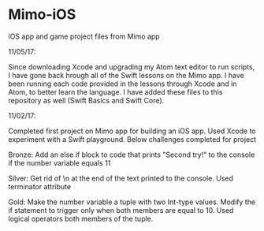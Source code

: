 # Mimo-iOS
iOS app and game project files from Mimo app

11/05/17:

Since downloading Xcode and upgrading my Atom text editor to run scripts, I have gone back hrough all of the Swift lessons on the Mimo app. I have been running each code provided in the lessons through Xcode and in Atom, to better learn the language. I have added these files to this repository as well (Swift Basics and Swift Core).

11/02/17:

Completed first project on Mimo app for building an iOS app. Used Xcode to experiment with a Swift playground. Below challenges completed for project

Bronze:
Add an else if block to code that prints "Second try!" to the console if the number variable equals 11

Silver:
Get rid of \n at the end of the text printed to the console. Used terminator attribute

Gold:
Make the number variable a tuple with two Int-type values. Modify the if statement to trigger only when both members are equal to 10. Used logical operators both members of the tuple.
